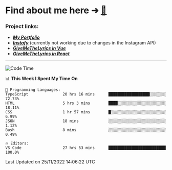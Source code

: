 # Find about me here ➜ [🧑](https://pauabella.dev)

### Project links:
- ***[My Portfolio](https://pauabella.dev)***
- ***[Instafy](https://instafy.me)*** (currently not working due to changes in the Instagram API)
- ***[GiveMeTheLyrics in Vue](https://lyrics.pauabella.dev)***
- ***[GiveMeTheLyrics in React](https://pauabella.dev/GiveMeTheLyrics)***

---
<!--START_SECTION:waka-->
![Code Time](http://img.shields.io/badge/Code%20Time-1%2C679%20hrs%2048%20mins-blue)

📊 **This Week I Spent My Time On** 

```text
💬 Programming Languages: 
TypeScript               20 hrs 16 mins      ██████████████████░░░░░░░   72.73% 
HTML                     5 hrs 3 mins        ████░░░░░░░░░░░░░░░░░░░░░   18.11% 
CSS                      1 hr 57 mins        █░░░░░░░░░░░░░░░░░░░░░░░░   6.99% 
JSON                     18 mins             ░░░░░░░░░░░░░░░░░░░░░░░░░   1.12% 
Bash                     8 mins              ░░░░░░░░░░░░░░░░░░░░░░░░░   0.49%

🔥 Editors: 
VS Code                  27 hrs 53 mins      █████████████████████████   100.0%

```


 Last Updated on 25/11/2022 14:06:22 UTC
<!--END_SECTION:waka-->
